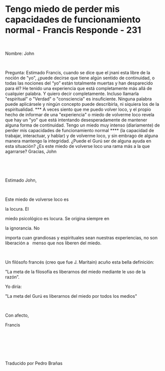 # Tengo miedo de perder mis capacidades de funcionamiento normal - Francis Responde - 231



&nbsp;





Nombre: John 






&nbsp;






Pregunta: Estimado Francis, cuando se dice que el jnani esta libre de la noci&oacute;n de &quot;yo&quot;, &iquest;puede decirse que tiene alg&uacute;n sentido de continuidad, o todas las nociones del &ldquo;yo&rdquo; est&aacute;n totalmente muertas y han desparecido para &eacute;l? He tenido una experiencia que est&aacute; completamente m&aacute;s all&aacute; de cualquier palabra. Y quiero decir completamente. Incluso llamarla &quot;espiritual&quot; o &quot;Verdad&quot; o &quot;consciencia&quot; es insuficiente. Ninguna palabra puede aplic&aacute;rsele y ning&uacute;n concepto puede describirla, ni siquiera los de la espiritualidad. *** A veces siento que me puedo volver loco, y el propio hecho de informar de una &quot;experiencia&quot; o miedo de volverme loco revela que hay un &quot;yo&quot; que est&aacute; intentando desesperadamente de mantener alguna forma de continuidad. Tengo un miedo muy intenso (diariamente) de perder mis capacidades de funcionamiento normal **** (la capacidad de trabajar, interactuar, y hablar) y de volverme loco, y sin embrago de alguna manera mantengo la integridad. &iquest;Puede el Gur&uacute; ser de alguna ayuda en esta situaci&oacute;n? &iquest;Es este miedo de volverse loco una rama m&aacute;s a la que agarrarse? Gracias, John






&nbsp;







&nbsp;






Estimado John,






&nbsp;






Este miedo de volverse loco es 





la locura. El




 miedo psicol&oacute;gico es locura. Se origina siempre en 




la ignorancia. No





 importa cuan grandiosas y espirituales sean nuestras experiencias, no son liberaci&oacute;n a
&nbsp; 
menso que nos liberen del miedo.






&nbsp;






Un fil&oacute;sofo franc&eacute;s (creo que fue J. Maritain) acu&ntilde;o esta bella definici&oacute;n:





&quot;La meta de la filosof&iacute;a es liberarnos del miedo mediante le uso de la raz&oacute;n&rdquo;.





Yo dir&iacute;a:





&quot;La meta del Gur&uacute; es liberarnos del miedo por todos los medios&quot;






&nbsp;






Con afecto,





Francis






&nbsp;







&nbsp;







&nbsp;






Traducido por Pedro Bra&ntilde;as






